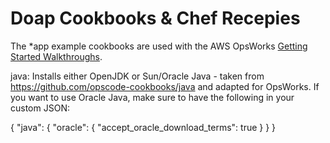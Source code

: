 Doap Cookbooks & Chef Recepies
==============================

The *app example cookbooks are used with the AWS OpsWorks [Getting Started Walkthroughs](http://docs.aws.amazon.com/opsworks/latest/userguide/walkthroughs.html).

java: Installs either OpenJDK or Sun/Oracle Java - taken from https://github.com/opscode-cookbooks/java and adapted for OpsWorks.
If you want to use Oracle Java, make sure to have the following in your custom JSON:

{
  "java": {
    "oracle": {
      "accept_oracle_download_terms": true
    }
  }
}

